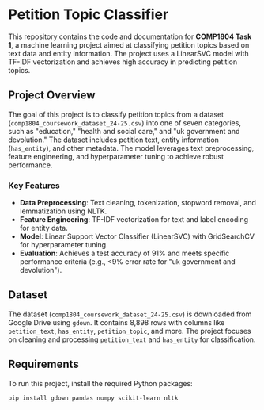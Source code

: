 # Petition Topic Classifier

This repository contains the code and documentation for **COMP1804 Task 1**, a machine learning project aimed at classifying petition topics based on text data and entity information. The project uses a LinearSVC model with TF-IDF vectorization and achieves high accuracy in predicting petition topics.

## Project Overview
The goal of this project is to classify petition topics from a dataset (`comp1804_coursework_dataset_24-25.csv`) into one of seven categories, such as "education," "health and social care," and "uk government and devolution." The dataset includes petition text, entity information (`has_entity`), and other metadata. The model leverages text preprocessing, feature engineering, and hyperparameter tuning to achieve robust performance.

### Key Features
- **Data Preprocessing**: Text cleaning, tokenization, stopword removal, and lemmatization using NLTK.
- **Feature Engineering**: TF-IDF vectorization for text and label encoding for entity data.
- **Model**: Linear Support Vector Classifier (LinearSVC) with GridSearchCV for hyperparameter tuning.
- **Evaluation**: Achieves a test accuracy of 91% and meets specific performance criteria (e.g., <9% error rate for "uk government and devolution").

## Dataset
The dataset (`comp1804_coursework_dataset_24-25.csv`) is downloaded from Google Drive using `gdown`. It contains 8,898 rows with columns like `petition_text`, `has_entity`, `petition_topic`, and more. The project focuses on cleaning and processing `petition_text` and `has_entity` for classification.

## Requirements
To run this project, install the required Python packages:
```bash
pip install gdown pandas numpy scikit-learn nltk
